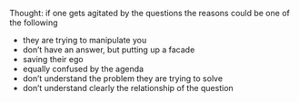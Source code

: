 Thought: if one gets agitated by the questions
the reasons could be one of the following 
-  they are trying to manipulate you
- don’t have an answer, but putting up a facade 
- saving their ego
- equally confused by the agenda 
- don’t understand the problem they are trying to solve 
- don’t understand clearly the relationship of the question